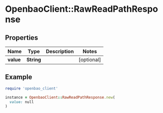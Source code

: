 # OpenbaoClient::RawReadPathResponse

## Properties

| Name | Type | Description | Notes |
| ---- | ---- | ----------- | ----- |
| **value** | **String** |  | [optional] |

## Example

```ruby
require 'openbao_client'

instance = OpenbaoClient::RawReadPathResponse.new(
  value: null
)
```

